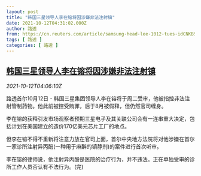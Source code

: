 ```yaml
---
layout: post
title: "韩国三星领导人李在镕将因涉嫌非法注射镇"
date: 2021-10-12T04:31:02.000Z
author: 路透
from: https://cn.reuters.com/article/samsung-head-lee-1012-tues-idCNKBS2H2084
tags: [ 路透 ]
categories: [ 路透 ]
---
```

<!--1634013062000-->
[韩国三星领导人李在镕将因涉嫌非法注射镇](https://cn.reuters.com/article/samsung-head-lee-1012-tues-idCNKBS2H2084)
------

<div>
<div><i>2021-10-12T04:06:10Z</i></div><p>路透首尔10月12日 - 韩国三星集团领导人李在镕将于周二受审，他被指控非法注射管制药物。他此前被控受贿罪，后于8月被假释，但仍然官司缠身。</p><p>李在镕的获释引发市场观察者预期三星电子及其关联公司会有一连串重大决定，包括计划在美国建立的造价170亿美元芯片工厂的地点。 </p><p>但李在镕不得不重新将注意力放在官司上面，首尔中央地方法院将对他涉嫌在首尔一家诊所注射异丙酚(一种用于麻醉的镇静剂)的案件进行首次听审。</p><p>李在镕的律师说，他注射异丙酚是医院的治疗行为，并不违法。正在单独受审的诊所工作人员否认有不法行为。(完)</p>
</div>
